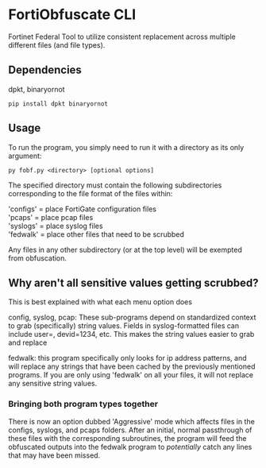 # FortiObfuscate CLI

Fortinet Federal Tool to utilize consistent replacement across multiple different files (and file types). 

## Dependencies

dpkt, binaryornot

```
pip install dpkt binaryornot
```

## Usage

To run the program, you simply need to run it with a directory as its only argument:

```
py fobf.py <directory> [optional options]
```

The specified directory must contain the following subdirectories corresponding to the file format of the files within:

'configs' = place FortiGate configuration files\
'pcaps' = place pcap files\
'syslogs' = place syslog files\
'fedwalk' = place other files that need to be scrubbed

Any files in any other subdirectory (or at the top level) will be exempted from obfuscation.

## Why aren't all sensitive values getting scrubbed?

This is best explained with what each menu option does

config, syslog, pcap: These sub-programs depend on standardized context to grab (specifically) string values. Fields in syslog-formatted files can include user=<username>, devid=1234, etc. This makes the string values easier to grab and replace

fedwalk: this program specifically only looks for ip address patterns, and will replace any strings that have been cached by the previously mentioned programs. If you are only using 'fedwalk' on all your files, it will not replace any sensitive string values.

### Bringing both program types together

There is now an option dubbed 'Aggressive' mode which affects files in the configs, syslogs, and pcaps folders. After an initial, normal passthrough of these files with the corresponding subroutines, the program will feed the obfuscated outputs into the fedwalk program to *potentially* catch any lines that may have been missed.